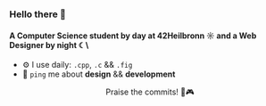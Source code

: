 ### Hello there 👋

#### A Computer Science student by day at 42Heilbronn ☼ and a Web Designer by night ☾\

- ⚙️ I use daily: `.cpp`,  `.c` && `.fig` 
- 💬 `ping` me about **design** && **development**

<p align="center">
  Praise the commits! 🖤🎮
</p>
